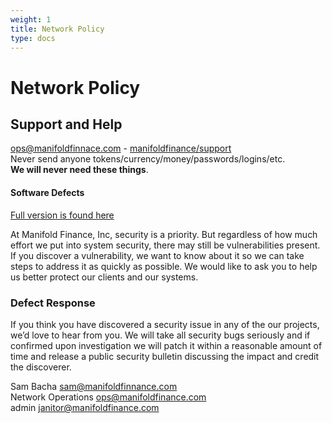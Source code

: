 ```yaml
---
weight: 1
title: Network Policy
type: docs
---
```


# Network Policy


## Support and Help

<ops@manifoldfinnace.com> - [manifoldfinance/support](https://github.com/manifoldfinance/support) <br /> Never send
anyone tokens/currency/money/passwords/logins/etc. <br /> **We will never need these things**.

#### Software Defects

[Full version is found here](https://github.com/manifoldfinance/.github/blob/master/SECURITY.adoc)

At Manifold Finance, Inc, security is a priority. But regardless of how much effort we put into system security, there
may still be vulnerabilities present. If you discover a vulnerability, we want to know about it so we can take steps to
address it as quickly as possible. We would like to ask you to help us better protect our clients and our systems.

### Defect Response

If you think you have discovered a security issue in any of the our projects, we’d love to hear from you. We will take
all security bugs seriously and if confirmed upon investigation we will patch it within a reasonable amount of time and
release a public security bulletin discussing the impact and credit the discoverer.

Sam Bacha <sam@manifoldfinnance.com> <br />
Network Operations 
<ops@manifoldfinance.com> <br /> 
admin <janitor@manifoldfinance.com> <br />
